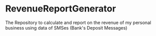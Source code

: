 # RevenueReportGenerator
The Repository to calculate and report on the revenue of my personal business using data of SMSes (Bank's Deposit Messages)
